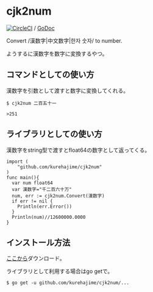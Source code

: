 # cjk2num

[![CircleCI](https://circleci.com/gh/kurehajime/cjk2num.svg?style=svg)](https://circleci.com/gh/kurehajime/cjk2num) / [GoDoc](https://godoc.org/github.com/kurehajime/cjk2num)

Convert /漢数字|中文数字|한자 숫자/  to number.

ようするに漢数字を数字に変換するやつ。



## コマンドとしての使い方

漢数字を引数として渡すと数字に変換してくれる。


```
$ cjk2num 二百五十一

>251
```

## ライブラリとしての使い方

漢数字をstring型で渡すとfloat64の数字として返ってくる。

```
import (
	"github.com/kurehajime/cjk2num"
)
func main(){
  var num float64
  var 漢数字="千二百六十万"
  num, err := cjk2num.Convert(漢数字)
  if err != nil {
    Println(err.Error())
  }
  Println(num)//12600000.0000
}
```

## インストール方法

[ここから](https://github.com/kurehajime/cjk2num/releases)ダウンロード。

ライブラリとして利用する場合はgo getで。

```
$ go get -u github.com/kurehajime/cjk2num/...
```
